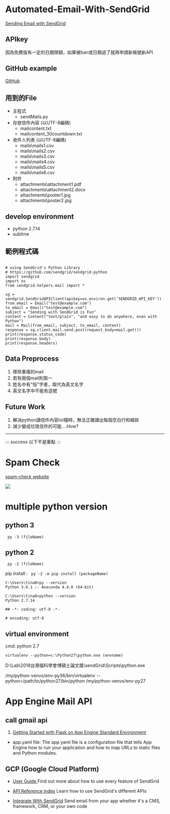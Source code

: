 # Automated-Email-With-SendGrid


[Sending Email with SendGrid](https://cloud.google.com/appengine/docs/standard/python/mail/sendgrid)

## APIkey
因為免費版有一定的日期限額，如果被ban或日期過了就再申請新帳號新API

## GitHub example
[GitHub](https://github.com/sendgrid/sendgrid-python#example)


## 用到的File
* 主程式
    * sendMails.py
* 存放信件內容 (以UTF-8編碼)
    * mailcontent.txt
    * mailcontent_30countdown.txt
* 收件人列表 (以UTF-8編碼)
    * mails\mails1.csv
    * mails\mails2.csv
    * mails\mails3.csv
    * mails\mails4.csv
    * mails\mails5.csv
    * mails\mails6.csv
* 附件
    * attachments\attachment1.pdf
    * attachments\attachment2.docx
    * attachments\poster1.jpg
    * attachments\poster2.jpg

## develop environment
* python 2.7.14
* sublime


## 範例程式碼

```python=

# using SendGrid's Python Library
# https://github.com/sendgrid/sendgrid-python
import sendgrid
import os
from sendgrid.helpers.mail import *

sg = sendgrid.SendGridAPIClient(apikey=os.environ.get('SENDGRID_API_KEY'))
from_email = Email("test@example.com")
to_email = Email("test@example.com")
subject = "Sending with SendGrid is Fun"
content = Content("text/plain", "and easy to do anywhere, even with Python")
mail = Mail(from_email, subject, to_email, content)
response = sg.client.mail.send.post(request_body=mail.get())
print(response.status_code)
print(response.body)
print(response.headers)
```

## Data Preprocess

1. 移除重複的mail
2. 若有兩個mail則取一
3. 姓名中有"恒"字者，取代為英文名字
4. 英文名字中不能有逗號

## Future Work

1. 解決python讀信件內容txt檔時，無法正確讀出每個空白行和縮排
2. 減少變成垃圾信件的可能....How?




---
::: success
以下不是重點
:::


Spam Check
===
[spam-check website](https://spam-check.glockapps.com/test/st-3-4cd8invdgs?_ga=2.260235213.1779452734.1528211781-1817789078.1528211781)

![](https://i.imgur.com/DzeTT8I.png)






multiple python version 
===

## python 3 
` py -3 (fileName)`

## python 2
` py -2 (fileName)`

pip install : ` py -2 -m pip install (packageName)`


```
C:\Users\tina8>py --version
Python 3.6.1 :: Anaconda 4.4.0 (64-bit)

C:\Users\tina8>python --version
Python 2.7.14
```


` ## -*- coding: utf-8 -*- `

` # encoding: utf-8 `

## virtual environment
cmd: python 2.7
```
virtualenv --python=c:\Python27\python.exe (envname)
```

D:\Lab\2018台灣福科學會博碩士論文獎\sendGrid\Scripts\python.exe


/my/python-venvs/env-py36/bin/virtualenv --python=/path/to/python27/bin/python /my/python-venvs/env-py27




App Engine Mail API
===

## call gmail api
1. [Getting Started with Flask on App Engine Standard Environment](https://cloud.google.com/appengine/docs/standard/python/getting-started/python-standard-env)

* app.yaml file:
The app.yaml file is a configuration file that tells App Engine how to run your application and how to map URLs to static files and Python modules.

## GCP (Google Cloud Platform)

* [User Guide ](https://sendgrid.com/docs/User_Guide/index.html)
Find out more about how to use every feature of SendGrid

* [API Reference Index](https://sendgrid.com/docs/API_Reference/index.html)
Learn how to use SendGrid's different APIs

* [Integrate With SendGrid](https://sendgrid.com/docs/Integrate/index.html)
Send email from your app whether it's a CMS, framework, CRM, or your own code
